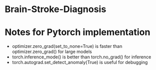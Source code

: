 # Brain-Stroke-Diagnosis

# Notes for Pytorch implementation

- optimizer.zero_grad(set_to_none=True) is faster than optimizer.zero_grad() for large models
- torch.inference_mode() is better than torch.no_grad() for inference
- torch.autograd.set_detect_anomaly(True) is useful for debugging